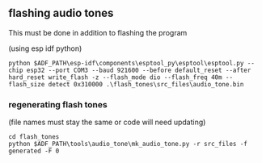 ## flashing audio tones
This must be done in addition to flashing the program

(using esp idf python)

```
python $ADF_PATH\esp-idf\components\esptool_py\esptool\esptool.py --chip esp32 --port COM3 --baud 921600 --before default_reset --after hard_reset write_flash -z --flash_mode dio --flash_freq 40m --flash_size detect 0x310000 .\flash_tones\src_files\audio_tone.bin
```

### regenerating flash tones

(file names must stay the same or code will need updating)

```
cd flash_tones
python $ADF_PATH\tools\audio_tone\mk_audio_tone.py -r src_files -f generated -F 0
```